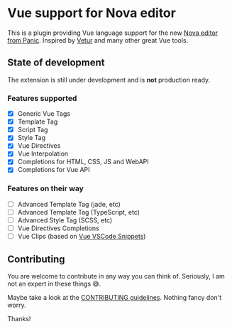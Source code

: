 # Vue support for Nova editor

This is a plugin providing Vue language support for the new [Nova editor from Panic](https://panic.com/nova/). Inspired by [Vetur](https://github.com/vuejs/vetur) and many other great Vue tools.

## State of development

The extension is still under development and is **not** production ready.

### Features supported

-   [x] Generic Vue Tags
-   [x] Template Tag
-   [x] Script Tag
-   [x] Style Tag
-   [x] Vue Directives
-   [x] Vue Interpolation
-   [x] Completions for HTML, CSS, JS and WebAPI
-   [x] Completions for Vue API

### Features on their way

-   [ ] Advanced Template Tag (jade, etc)
-   [ ] Advanced Template Tag (TypeScript, etc)
-   [ ] Advanced Style Tag (SCSS, etc)
-   [ ] Vue Directives Completions
-   [ ] Vue Clips (based on [Vue VSCode Snippets](https://github.com/sdras/vue-vscode-snippets))

## Contributing

You are welcome to contribute in any way you can think of. Seriously, I am not an expert in these things 😅.

Maybe take a look at the [CONTRIBUTING guidelines](./CONTRIBUTING.md). Nothing fancy don't worry.

Thanks!
